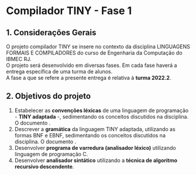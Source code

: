 # Compilador TINY - Fase 1

## 1. Considerações Gerais

O projeto compilador TINY se insere no contexto da disciplina LINGUAGENS FORMAIS E COMPILADORES do curso de Engenharia da Computação do IBMEC RJ.  
O projeto será desenvolvido em diversas fases. Em cada fase haverá a entrega específica de uma turma de alunos.  
A fase a que se refere a presente entrega é relativa à **turma 2022.2**.

## 2. Objetivos do projeto
1. Estabelecer as **convenções léxicas** de uma linguagem de programação - **TINY adaptada** -, sedimentando os conceitos discutidos na disciplina. O documento []().
2. Descrever a **gramática** da linguagem TINY adaptada, utilizando as formas BNF e EBNF, sedimentando os conceitos discutidos na disciplina. O documento []().  
3. Desenvolver **programa de varredura (analisador léxico)** utilizando linguagem de programação C.
4. Desenvolver **analisador sintático** utilizando a **técnica de algoritmo recursivo descendente**.
